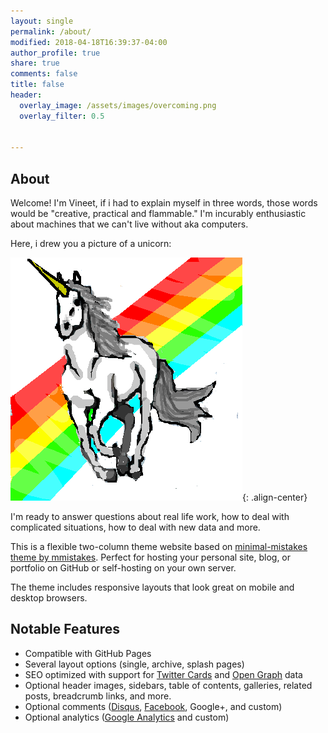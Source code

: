 ```yaml
---
layout: single
permalink: /about/
modified: 2018-04-18T16:39:37-04:00
author_profile: true
share: true
comments: false
title: false
header:
  overlay_image: /assets/images/overcoming.png
  overlay_filter: 0.5


---
```

## About

Welcome! I'm Vineet, if i had to explain myself in three words, those words would be "creative, practical and flammable." I'm incurably enthusiastic about machines that we can't live without aka computers.

Here, i drew you a picture of a unicorn:

![image-center](/assets/images/unicornpower.png){: .align-center}  

I'm ready to answer questions about real life work, how to deal with complicated situations, how to deal with new data and more.

This is a flexible two-column theme website based on [minimal-mistakes theme by mmistakes](https://github.com/mmistakes/minimal-mistakes). Perfect for hosting your personal site, blog, or portfolio on GitHub or self-hosting on your own server.

The theme includes responsive layouts that look great on mobile and desktop browsers.

## Notable Features

- Compatible with GitHub Pages
- Several layout options (single, archive, splash pages)
- SEO optimized with support for [Twitter Cards](https://dev.twitter.com/cards/overview) and [Open Graph](http://ogp.me/) data
- Optional header images, sidebars, table of contents, galleries, related posts, breadcrumb links, and more.
- Optional comments ([Disqus](https://disqus.com/), [Facebook](https://developers.facebook.com/docs/plugins/comments), Google+, and custom)
- Optional analytics ([Google Analytics](https://www.google.com/analytics/) and custom)
